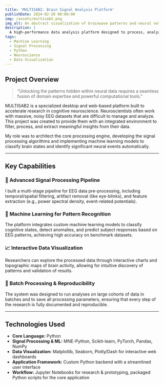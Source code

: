 ```yaml
---
title: 'MULTISAB2: Brain Signal Analysis Platform'
publishDate: 2024-02-20 00:00:00
img: /assets/multisab2.png
img_alt: An abstract visualization of brainwave patterns and neural networks.
description: |
  A high-performance data analysis platform designed to process, analyze, and visualize complex EEG brain signals using advanced machine learning and signal processing pipelines.
tags:
  - Machine Learning
  - Signal Processing
  - Python
  - Neuroscience
  - Data Visualization
---
```


## Project Overview

> "Unlocking the patterns hidden within neural data requires a seamless fusion of domain expertise and powerful computational tools."

MULTISAB2 is a specialized desktop and web-based platform built to accelerate research in cognitive neuroscience. Neuroscientists often work with massive, noisy EEG datasets that are difficult to manage and analyze. This project was created to provide them with an integrated environment to filter, process, and extract meaningful insights from their data.

My role was to architect the core processing engine, developing the signal processing algorithms and implementing machine learning models to classify brain states and identify significant neural events automatically.

---

## Key Capabilities

### 🧠 Advanced Signal Processing Pipeline

I built a multi-stage pipeline for EEG data pre-processing, including temporal/spatial filtering, artifact removal (like eye-blinks), and feature extraction (e.g., power spectral density, event-related potentials).

### 🤖 Machine Learning for Pattern Recognition

The platform integrates custom machine learning models to classify cognitive states, detect anomalies, and predict subject responses based on EEG patterns, achieving high accuracy on benchmark datasets.

### 📈 Interactive Data Visualization

Researchers can explore the processed data through interactive charts and topographic maps of brain activity, allowing for intuitive discovery of patterns and validation of results.

### 🔄 Batch Processing & Reproducibility

The system was designed to run analyses on large cohorts of data in batches and to save all processing parameters, ensuring that every step of the research is fully documented and reproducible.

---

## Technologies Used

- **Core Language:** Python
- **Signal Processing & ML:** MNE-Python, Scikit-learn, PyTorch, Pandas, NumPy
- **Data Visualization:** Matplotlib, Seaborn, Plotly/Dash for interactive web dashboards
- **Application Framework:** Custom Python backend with a streamlined user interface
- **Workflow:** Jupyter Notebooks for research & prototyping, packaged Python scripts for the core application
